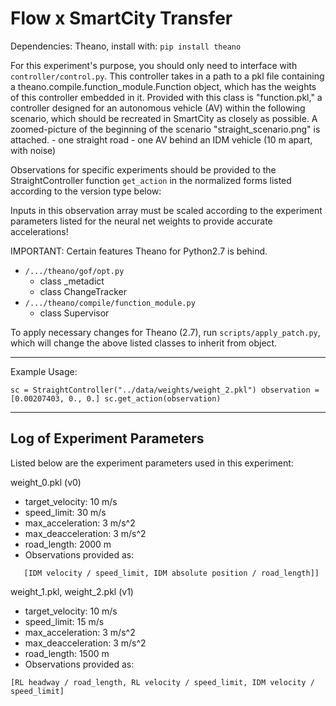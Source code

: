 # Flow x SmartCity Transfer
Dependencies: Theano, install with: `pip install theano`

For this experiment's purpose, you should only need to interface with `controller/control.py`. This controller takes in a path to a pkl file containing a theano.compile.function_module.Function object, which has the weights of this controller embedded in it. Provided with this class is "function.pkl," a controller designed for an autonomous vehicle (AV) within the following scenario, which should be recreated in SmartCity as closely as possible. A zoomed-picture of the beginning of the scenario "straight_scenario.png" is attached. 
    - one straight road
    - one AV behind an IDM vehicle (10 m apart, with noise)

Observations for specific experiments should be provided to 
the StraightController function `get_action` in the normalized forms
listed according to the version type below: 

Inputs in this observation array must be scaled according to the
experiment parameters listed for the neural net weights to 
provide accurate accelerations!

IMPORTANT: Certain features Theano for Python2.7 is behind.
- `/.../theano/gof/opt.py`
    - class _metadict 
    - class ChangeTracker
- `/.../theano/compile/function_module.py`
    - class Supervisor

To apply necessary changes for Theano (2.7), run `scripts/apply_patch.py`, which will change the above listed classes to inherit from object.

--- 
Example Usage:

`sc = StraightController("../data/weights/weight_2.pkl")
observation = [0.00207403, 0., 0.]
sc.get_action(observation)`

---
## Log of Experiment Parameters
Listed below are the experiment parameters used in this experiment: 

weight_0.pkl (v0)
- target_velocity: 10 m/s
- speed_limit: 30 m/s
- max_acceleration: 3 m/s^2
- max_deacceleration: 3 m/s^2
- road_length: 2000 m
- Observations provided as: 
```[[RL velocity / speed_limit, RL absolute position / road_length],
   [IDM velocity / speed_limit, IDM absolute position / road_length]]
```

weight_1.pkl, weight_2.pkl (v1) 
- target_velocity: 10 m/s
- speed_limit: 15 m/s
- max_acceleration: 3 m/s^2
- max_deacceleration: 3 m/s^2
- road_length: 1500 m
- Observations provided as: 
```
[RL headway / road_length, RL velocity / speed_limit, IDM velocity / speed_limit]
```

